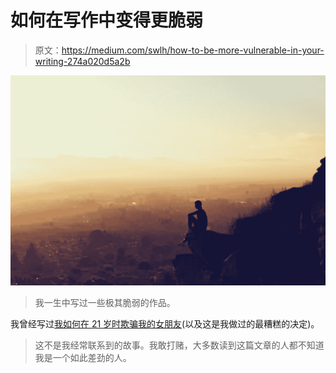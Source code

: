 # 如何在写作中变得更脆弱

> 原文：<https://medium.com/swlh/how-to-be-more-vulnerable-in-your-writing-274a020d5a2b>

![](img/a55b2ea5e0a6b6300adbff56499a77db.png)

> 我一生中写过一些极其脆弱的作品。

我曾经写过[我如何在 21 岁时欺骗我的女朋友](/navigating-the-sea-of-singledom/how-cheating-was-actually-good-for-me-41bab4f7697e)(以及这是我做过的最糟糕的决定)。

> 这不是我经常联系到的故事。我敢打赌，大多数读到这篇文章的人都不知道我是一个如此差劲的人。
